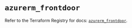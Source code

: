 # `azurerm_frontdoor`

Refer to the Terraform Registry for docs: [`azurerm_frontdoor`](https://registry.terraform.io/providers/hashicorp/azurerm/3.92.0/docs/resources/frontdoor).
